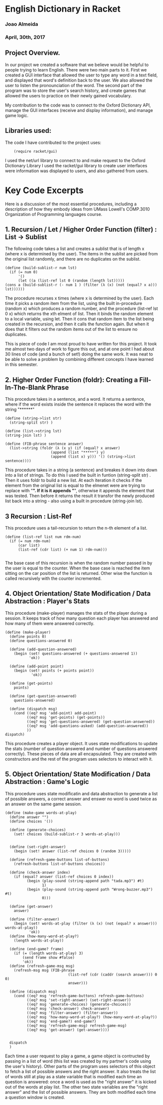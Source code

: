 # English Dictionary in Racket
### Joao Almeida
### April, 30th, 2017

## Project Overview.

In our project we created a software that we believe would be helpful to people trying to learn English. There were two main parts to it. First we created a GUI interface that allowed the user to type any word in a text field, and displayed that word's definition back to the user. We also allowed the user to listen the pronounciation of the word. The second part of the program was to store the user's search history, and create games that allowed the users to practice on their newly gained vocabulary.

My contribution to the code was to connect to the Oxford Dictionary API, manage the GUI interfaces (receive and display information), and manage game logic. 

## Libraries used:

The code I have contributed to the project uses:

``` (rquire net/url) 
    (require racket/gui)
```

I used the net/url library to connect to and make request to the Oxford Dictionary Library
I used the racket/gui library to create user interfaces were information was displayed to users, and also gathered from users. 

# Key Code Excerpts

Here is a discussion of the most essential procedures, including a description of how they embody ideas from UMass Lowell's COMP.3010 Organization of Programming languages course.

## 1. Recursion / Let / Higher Order Function (filter) : List -> Sublist

The following code takes a list and creates a sublist that is of length x (where x is determined by the user). The items in the sublist are picked from the original list randomly, and there are no duplicates on the sublist.

```
(define (build-sublist-r num lst)
  (if (= num 0)
      '()
      (let ((a (list-ref lst 0 (random (length lst))))) 
(cons a (build-sublist-r (- num 1 ) (filter (λ (x) (not (equal? x a))) lst))))))
```
The procedure recurses x times (where x is determined by the user). Each time it picks a random item from the list, using the built in-procedure (random x) which produces a random number, and the procedure (list-ref lst 0 x) which returns the xth elment of  list. Then it binds the random element to a local variable, using let. Then it cons that random item to the list being created in the recursion, and then it calls the function again. But when it does that it filters out the random items out of the list to ensure no duplicates. 

This is piece of code I am most proud to have written for this project. It took me almost two days of work to figure this out, and at one point I had about 30 lines of code (and a bunch of set!) doing the same work. It was neat to be able to solve a problem by combining different concepts I have learned in this semester. 

## 2. Higher Order Function (foldr): Creating a Fill-In-The-Blank Phrase

This procedure takes in a sentence, and a word. It returns a sentence, where if the word exists inside the sentence it replaces the word with the string "******"

```
(define (string->list str)
  (string-split str) )
 
(define (list->string lst)
(string-join lst) )

(define (FIB-phrase sentence answer)
  (list->string (foldr (λ (x y) (if (equal? x answer)
                     (append (list "*****") y)
                     (append (list x) y))) '() (string->list sentence))))
```

This procedure takes in a string (a sentence) and breakes it down into down into a list of strings. To do this I used the built in funtion (string-split str) . Then it uses foldr to build a new list. At each iteration it checks if the element from the original list is equal to the elmenet were are trying to replace with "******". If it is it appends "******", otherwise it appends the element that was tested. Then before it returns the result it transfor the newly produced list back into a string - also using a built in procedure (string-join lst).

## 3 Recursion : List-Ref

This procedure uses a tail-recursion to return the n-th element of a list.
```
(define (list-ref list num rdm-num)
  (if (= num rdm-num)
      (car list)
      (list-ref (cdr list) (+ num 1) rdm-num)))
      
```
The base case of this recursion is when the random number passed in by the user is equal to the counter. When the base case is reached the item sitting on the car position of the list is returned. Other wise the function is called recursively with the counter incremented. 

## 4. Object Orientation/ State Modification / Data Abstraction : Player's Stats

This procedure (make-player) manages the stats of the player during a session. It keeps track of how many question each player has answered and how many of them were answered correctly. 

```
(define (make-player)
  (define points 0)
  (define questions-answered 0)

  (define (add-question-answered)
    (begin (set! questions-answered (+ questions-answered 1))
           'ok))
  
  (define (add-point point)
    (begin (set! points (+ points point))
            'ok))
  
  (define (get-points)
    points)

  (define (get-question-answered)
    questions-answered)
  
  (define (dispatch msg)
    (cond ((eq? msg 'add-point) add-point)
          ((eq? msg 'get-points) (get-points))
          ((eq? msg 'get-questions-answered) (get-question-answered))
          ((eq? msg 'add-questions-asked) (add-question-answered))
          ))
dispatch)
```
This procedure creates a player object. It uses state modifications to update the stats (number of question answered and number of questions answered correctly). These pieces of data are all encapsulated. They are created with constructors and the rest of the program uses selectors to interact with it. 

## 5. Object Orientation/ State Modification / Data Abstraction : Game's Logic

This procedure uses state modificatin and data abstraction to generate a list of possible answers, a correct answer and enswer no word is used twice as an answer on the same game session. 

```
(define (make-game words-at-play)
  (define answer "")
  (define choices '())

  (define (generate-choices)
    (set! choices (build-sublist-r 3 words-at-play)))

  
  (define (set-right-answer)
    (begin (set! answer (list-ref choices 0 (random 3)))))
  
  (define (refresh-game-buttons list-of-buttons)
    (refresh-buttons list-of-buttons choices))

  (define (check-answer index)
    (if (equal? answer (list-ref choices 0 index))
          (begin (play-sound (string-append path "tada.mp3") #t)
                 1)
          (begin (play-sound (string-append path "Wrong-buzzer.mp3") #t)
                 0)))
  
  (define (get-answer)
    answer)
  
  (define (filter-answer)
    (begin (set! words-at-play (filter (λ (x) (not (equal? x answer))) words-at-play))
           'ok))
  (define (how-many-word-at-play?)
    (length words-at-play))
  
  (define (end-game? frame)
    (if (= (length words-at-play) 3)
        (send frame show #false)
        'ok))
  (define (refresh-game-msg msg)
    (refresh-msg msg (FIB-phrase
                             (list-ref (cdr (caddr (search answer))) 0 0)
                             answer)))
  
  (define (dispatch msg)
    (cond ((eq? msg 'refresh-game-buttons) refresh-game-buttons)
          ((eq? msg 'set-right-answer) (set-right-answer))
          ((eq? msg 'generate-choices) (generate-choices))
          ((eq? msg 'check-answer) check-answer)
          ((eq? msg 'filter-answer) (filter-answer))
          ((eq? msg 'how-many-word-at-play?) (how-many-word-at-play?))
          ((eq? msg 'end-game?) end-game?)
          ((eq? msg 'refresh-game-msg) refresh-game-msg)
          ((eq? msg 'get-answer) (get-answer))))
  
  
  dispatch
  )
```

Each time a user request to play a game, a game object is contructed by passing in a list of word (this list was created by my partner's code using the user's history). Other parts of the program uses selectors of this object to fetch a list of possible answers and the right answer. It also treats the list of words still at play as a state variable that is modified each time an question is answered: once a word is used as the "right answer" it is kicked out of the words at play list. The other two state variables are the "right answer" and the list of possible answers. They are both modified each time a question window is created. 
